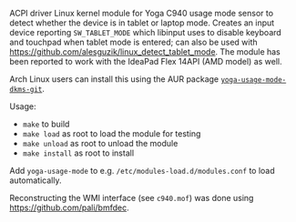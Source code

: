 ACPI driver Linux kernel module for Yoga C940 usage mode sensor to detect whether the device is in tablet or laptop mode. Creates an input device reporting `SW_TABLET_MODE` which libinput uses to disable keyboard and touchpad when tablet mode is entered; can also be used with https://github.com/alesguzik/linux_detect_tablet_mode. The module has been reported to work with the IdeaPad Flex 14API (AMD model) as well.

Arch Linux users can install this using the AUR package [`yoga-usage-mode-dkms-git`](https://aur.archlinux.org/packages/yoga-usage-mode-dkms-git/).

Usage:

* `make` to build
* `make load` as root to load the module for testing
* `make unload` as root to unload the module
* `make install` as root to install

Add `yoga-usage-mode` to e.g. `/etc/modules-load.d/modules.conf` to load automatically.

Reconstructing the WMI interface (see `c940.mof`) was done using https://github.com/pali/bmfdec.
